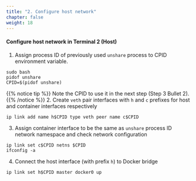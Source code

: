 ```yaml
---
title: "2. Configure host network"
chapter: false
weight: 18
---
```


#### Configure host network in Terminal 2 (Host)

1. Assign process ID of previously used `unshare` process to CPID environment variable.
```
sudo bash
pidof unshare
CPID=$(pidof unshare)
```
{{% notice tip %}}
Note the CPID to use it in the next step (Step 3 Bullet 2).
{{% /notice %}}
2. Create `veth` pair interfaces with `h` and `c` prefixes for host and container interfaces respectively

```
ip link add name h$CPID type veth peer name c$CPID
```

3. Assign container interface to be the same as `unshare` process ID network namespace and check network configuration

```
ip link set c$CPID netns $CPID
ifconfig -a
```

4. Connect the host interface (with prefix `h`) to Docker bridge

```
ip link set h$CPID master docker0 up
```

